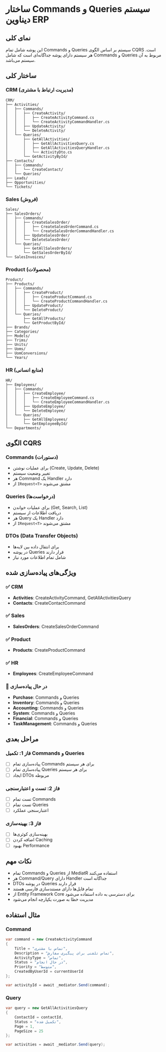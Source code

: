 # ساختار Commands و Queries سیستم دیناوین ERP

## نمای کلی
این پوشه شامل تمام Commands و Queries سیستم بر اساس الگوی CQRS است. هر سیستم دارای پوشه جداگانه‌ای است که شامل Commands و Queries مربوط به آن سیستم می‌باشد.

## ساختار کلی

### CRM (مدیریت ارتباط با مشتری)
```
CRM/
├── Activities/
│   ├── Commands/
│   │   ├── CreateActivity/
│   │   │   ├── CreateActivityCommand.cs
│   │   │   └── CreateActivityCommandHandler.cs
│   │   ├── UpdateActivity/
│   │   └── DeleteActivity/
│   └── Queries/
│       ├── GetAllActivities/
│       │   ├── GetAllActivitiesQuery.cs
│       │   ├── GetAllActivitiesQueryHandler.cs
│       │   └── ActivityDto.cs
│       └── GetActivityById/
├── Contacts/
│   ├── Commands/
│   │   └── CreateContact/
│   └── Queries/
├── Leads/
├── Opportunities/
└── Tickets/
```

### Sales (فروش)
```
Sales/
├── SalesOrders/
│   ├── Commands/
│   │   ├── CreateSalesOrder/
│   │   │   ├── CreateSalesOrderCommand.cs
│   │   │   └── CreateSalesOrderCommandHandler.cs
│   │   ├── UpdateSalesOrder/
│   │   └── DeleteSalesOrder/
│   └── Queries/
│       ├── GetAllSalesOrders/
│       └── GetSalesOrderById/
└── SalesInvoices/
```

### Product (محصولات)
```
Product/
├── Products/
│   ├── Commands/
│   │   ├── CreateProduct/
│   │   │   ├── CreateProductCommand.cs
│   │   │   └── CreateProductCommandHandler.cs
│   │   ├── UpdateProduct/
│   │   └── DeleteProduct/
│   └── Queries/
│       ├── GetAllProducts/
│       └── GetProductById/
├── Brands/
├── Categories/
├── Models/
├── Trims/
├── Units/
├── Uoms/
├── UomConversions/
└── Years/
```

### HR (منابع انسانی)
```
HR/
├── Employees/
│   ├── Commands/
│   │   ├── CreateEmployee/
│   │   │   ├── CreateEmployeeCommand.cs
│   │   │   └── CreateEmployeeCommandHandler.cs
│   │   ├── UpdateEmployee/
│   │   └── DeleteEmployee/
│   └── Queries/
│       ├── GetAllEmployees/
│       └── GetEmployeeById/
└── Departments/
```

## الگوی CQRS

### Commands (دستورات)
- برای عملیات نوشتن (Create, Update, Delete)
- تغییر وضعیت سیستم
- هر Command یک Handler دارد
- از `IRequest<T>` مشتق می‌شوند

### Queries (درخواست‌ها)
- برای عملیات خواندن (Get, Search, List)
- دریافت اطلاعات از سیستم
- هر Query یک Handler دارد
- از `IRequest<T>` مشتق می‌شوند

### DTOs (Data Transfer Objects)
- برای انتقال داده بین لایه‌ها
- در پوشه Queries قرار دارند
- شامل تمام اطلاعات مورد نیاز

## ویژگی‌های پیاده‌سازی شده

### ✅ CRM
- **Activities**: CreateActivityCommand, GetAllActivitiesQuery
- **Contacts**: CreateContactCommand

### ✅ Sales
- **SalesOrders**: CreateSalesOrderCommand

### ✅ Product
- **Products**: CreateProductCommand

### ✅ HR
- **Employees**: CreateEmployeeCommand

### 🔄 در حال پیاده‌سازی
- **Purchase**: Commands و Queries
- **Inventory**: Commands و Queries
- **Accounting**: Commands و Queries
- **System**: Commands و Queries
- **Financial**: Commands و Queries
- **TaskManagement**: Commands و Queries

## مراحل بعدی

### فاز 1: تکمیل Commands و Queries
- [ ] پیاده‌سازی تمام Commands برای هر سیستم
- [ ] پیاده‌سازی تمام Queries برای هر سیستم
- [ ] ایجاد DTOs مربوطه

### فاز 2: تست و اعتبارسنجی
- [ ] تست تمام Commands
- [ ] تست تمام Queries
- [ ] اعتبارسنجی عملکرد

### فاز 3: بهینه‌سازی
- [ ] بهینه‌سازی کوئری‌ها
- [ ] اضافه کردن Caching
- [ ] بهبود Performance

## نکات مهم

- تمام Commands و Queries از MediatR استفاده می‌کنند
- هر Command/Query دارای Handler جداگانه است
- DTOs در پوشه Queries قرار دارند
- تمام فایل‌ها دارای مستندسازی فارسی هستند
- از Entity Framework Core برای دسترسی به داده استفاده می‌شود
- مدیریت خطا به صورت یکپارچه انجام می‌شود

## مثال استفاده

### Command
```csharp
var command = new CreateActivityCommand
{
    Title = "تماس با مشتری",
    Description = "تماس تلفنی برای پیگیری سفارش",
    ActivityType = "تماس",
    Status = "در حال انجام",
    Priority = "متوسط",
    CreatedByUserId = currentUserId
};

var activityId = await _mediator.Send(command);
```

### Query
```csharp
var query = new GetAllActivitiesQuery
{
    ContactId = contactId,
    Status = "تکمیل شده",
    Page = 1,
    PageSize = 25
};

var activities = await _mediator.Send(query);
```
